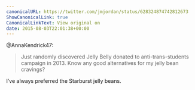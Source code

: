 ```yaml
---
canonicalURL: https://twitter.com/jmjordan/status/628324874742812673
ShowCanonicalLink: true
CanonicalLinkText: View original on
date: 2015-08-03T22:01:38+00:00
---
```

@AnnaKendrick47:

> Just randomly discovered Jelly Belly donated to anti-trans-students campaign in 2013. Know any good alternatives for my jelly bean cravings?

I’ve always preferred the Starburst jelly beans.